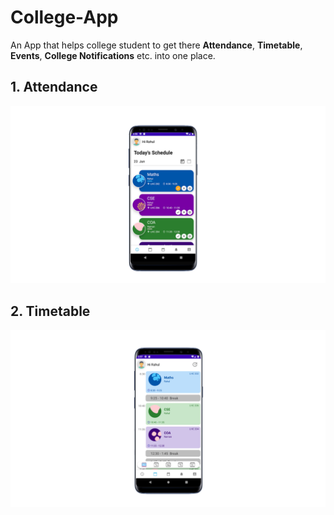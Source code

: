 # College-App
An App that helps college student to get there **Attendance**, **Timetable**, **Events**, **College Notifications** etc. into one place. 
## 1. Attendance
![Attendance!](/displayImage/first.png "Philadelphia's Magic Gardens")
## 2. Timetable
![Attendance!](/displayImage/second.png "Philadelphia's Magic Gardens")
